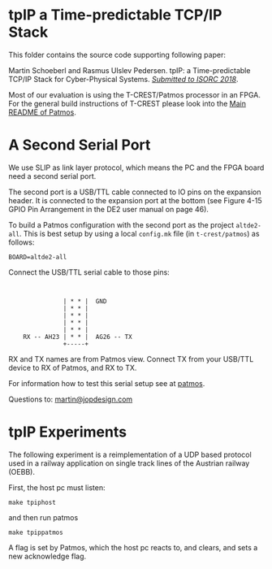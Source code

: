 # tpIP a Time-predictable TCP/IP Stack

This folder contains the source code supporting following paper:

Martin Schoeberl and Rasmus Ulslev Pedersen.
tpIP: a Time-predictable TCP/IP Stack for Cyber-Physical Systems.
[*Submitted to ISORC 2018*](https://cps-research-group.github.io/ISORC2018/html/program.html).

Most of our evaluation is using the T-CREST/Patmos processor in an FPGA.
For the general build instructions of T-CREST please look into the
[Main README of Patmos](https://github.com/t-crest/patmos).

# A Second Serial Port

We use SLIP as link layer protocol, which means the PC and the FPGA board
need a second serial port.

The second port is a USB/TTL cable connected to IO pins on the expansion header.
It is connected to the expansion port at the bottom (see Figure 4-15
GPIO Pin Arrangement in the DE2 user manual on page 46).

To build a Patmos configuration with the second port as the project `altde2-all`.
This is best setup by using a local `config.mk` file (in `t-crest/patmos`) as follows:

```
BOARD=altde2-all
```

Connect the USB/TTL serial cable to those pins:

```


               | * * |  GND
               | * * |
               | * * |
               | * * |
               | * * |
    RX -- AH23 | * * |  AG26 -- TX
               +-----+
```

RX and TX names are from Patmos view. Connect TX from your USB/TTL
device to RX of Patmos, and RX to TX.

For information how to test this serial setup see at [patmos](../patmos).

Questions to: martin@jopdesign.com


# tpIP Experiments

The following experiment is a reimplementation of a UDP based protocol
used in a railway application on single track lines of the Austrian
railway (OEBB).


First, the host pc must listen:
```
make tpiphost
```

and then run patmos

```
make tpippatmos
```

A flag is set by Patmos, which the host pc reacts to, and clears, and sets a new acknowledge flag.
